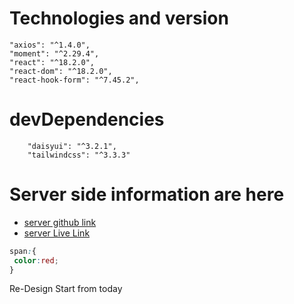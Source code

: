 # Technologies and version
```
"axios": "^1.4.0",
"moment": "^2.29.4",
"react": "^18.2.0",
"react-dom": "^18.2.0",
"react-hook-form": "^7.45.2",
```
# devDependencies
```
    "daisyui": "^3.2.1",
    "tailwindcss": "^3.3.3"
```

# Server side information are here
- [server github link]()
- [server Live Link]()
```css
span:{
 color:red;
}

```

<span>
Re-Design Start from today
</span>
